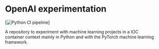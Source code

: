 # OpenAI experimentation

[![Python CI pipeline](https://github.com/andyholst/openai-experimentation/actions/workflows/ci.yaml/badge.svg)]

A repository to experiment with machine learning projects in a IOC container context mainly in Python and with the
PyTorch machine learning framework.
